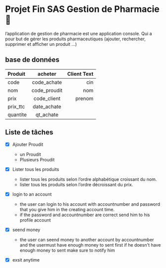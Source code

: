 # Projet Fin SAS Gestion de Pharmacie 📁

l’application de gestion de pharmacie  est une application console. Qui a pour but de gérer les produits pharmaceutiques (ajouter, rechercher, supprimer et afficher un produit …)

## base de données

|     Produit            |        acheter                  |     Client Text         |
|     :---               |           :----:                |              ---:       |
|     code               |        code_achate              |     cin                 |
|     nom                |        code_proudit             |     nom                 |
|     prix               |        code_client              |     prenom              |
|     prix_ttc           |        date_achate              |                         |
|     quantite           |        qt_achate                |                         |

## Liste de tâches

- [x] Ajouter Proudit

  - un Proudit
  - Plusieurs Proudit

- [x] Lister tous les produits

  - lister tous les produits selon l’ordre alphabétique  croissant du nom.
  - lister tous les produits selon l’ordre  décroissant du prix.

- [x] login to  an account

  - the user can login to his account with accountnumber and password that you give him in the creating account time.
  - if the password and accountnumber are correct send him to his profile account

- [x] seend money
  - the user can seend money to another account by accountnumber and the usermust have enough money to sent first if he doesn't have enough money to sent make sure to notify him

- [x] exsit anytime
